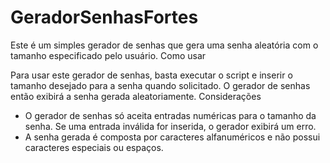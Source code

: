 # GeradorSenhasFortes

Este é um simples gerador de senhas que gera uma senha aleatória com o tamanho especificado pelo usuário.
Como usar

Para usar este gerador de senhas, basta executar o script e inserir o tamanho desejado para a senha quando solicitado. O gerador de senhas então exibirá a senha gerada aleatoriamente.
Considerações

  - O gerador de senhas só aceita entradas numéricas para o tamanho da senha. Se uma entrada inválida for inserida, o gerador exibirá um erro.
  - A senha gerada é composta por caracteres alfanuméricos e não possui caracteres especiais ou espaços.


